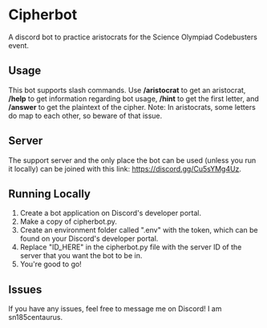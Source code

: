 # Cipherbot
A discord bot to practice aristocrats for the Science Olympiad Codebusters event.

## Usage
This bot supports slash commands. Use **/aristocrat** to get an aristocrat, **/help** to get information regarding bot usage, **/hint** to get the first letter, and **/answer** to get the plaintext of the cipher. 
Note: In aristocrats, some letters do map to each other, so beware of that issue.

## Server
The support server and the only place the bot can be used (unless you run it locally) can be joined with this link: https://discord.gg/Cu5sYMg4Uz. 

## Running Locally
1. Create a bot application on Discord's developer portal.
2. Make a copy of cipherbot.py.
3. Create an environment folder called ".env" with the token, which can be found on your Discord's developer portal.
4. Replace "ID_HERE" in the cipherbot.py file with the server ID of the server that you want the bot to be in.
5. You're good to go!

## Issues
If you have any issues, feel free to message me on Discord! I am sn185centaurus. 

